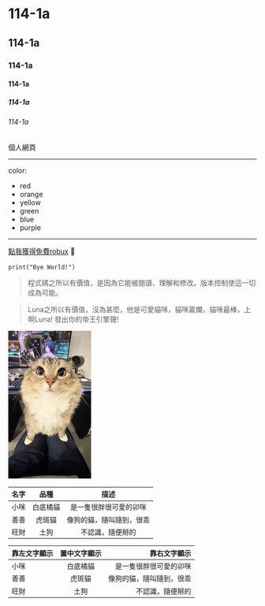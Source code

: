 # 114-1a
## 114-1a
### 114-1a
#### 114-1a
##### 114-1a
###### 114-1a

個人網頁

***
color:
- red
- orange
- yellow
- green
- blue
- purple
---

[點我獲得免費robux](https://www.youtube.com/watch?v=dQw4w9WgXcQ)
🤔

```
print("Bye World!")
```
> 程式碼之所以有價值，是因為它能被閱讀、理解和修改。版本控制使這一切成為可能。

> Luna之所以有價值，沒為甚麼，他是可愛貓咪，貓咪贏爛，貓咪最棒，上啊Luna! 發出你的帝王引擎聲!

![Luna](test.jpg "LunaIsTabby❤️")

|名字|品種|描述|
|:--:|:--:|:---:|
|小咪|白底橘貓|是一隻很胖很可愛的卯咪|
|善善|虎斑貓|像狗的貓，隨叫隨到，很乖|
|旺財|土狗|不認識，隨便掰的|

|靠左文字顯示|置中文字顯示|靠右文字顯示|
|:---|:--:|---:|
|小咪|白底橘貓|是一隻很胖很可愛的卯咪|
|善善|虎斑貓|像狗的貓，隨叫隨到，很乖|
|旺財|土狗|不認識，隨便掰的|
